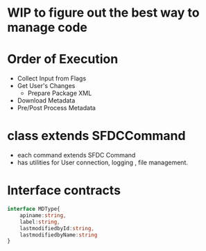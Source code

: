 # WIP to figure out the best way to manage code 

# Order of Execution
- Collect Input from Flags
- Get User's Changes
  - Prepare Package XML
- Download Metadata
- Pre/Post Process Metadata

# class extends SFDCCommand
- each command extends SFDC Command
- has utilities for User connection, logging , file management.

# Interface contracts
```ts
interface MDType{
    apiname:string,
    label:string,
    lastmodifiedbyId:string,
    lastmodifiedbyName:string
}

```